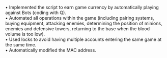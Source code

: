 •	Implemented the script to earn game currency by automatically playing against Bots (coding with Q).<br />
•	Automated all operations within the game (including pairing systems, buying equipment, attacking enemies, determining the position of minions, enemies and defensive towers, returning to the base when the blood volume is too low).	<br />
•	Used locks to avoid having multiple accounts entering the same game at the same time.<br />
•	Automatically modified the MAC address.
